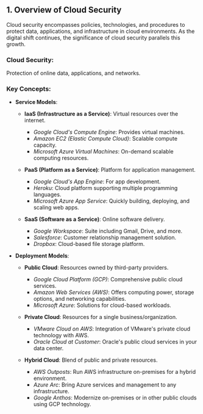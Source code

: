## 1. Overview of Cloud Security

Cloud security encompasses policies, technologies, and procedures to protect data, applications, and infrastructure in cloud environments. As the digital shift continues, the significance of cloud security parallels this growth.

### **Cloud Security**:
Protection of online data, applications, and networks.

### Key Concepts:

- **Service Models**:
    - **IaaS (Infrastructure as a Service)**: Virtual resources over the internet.
        - *Google Cloud's Compute Engine*: Provides virtual machines.
        - *Amazon EC2 (Elastic Compute Cloud)*: Scalable compute capacity.
        - *Microsoft Azure Virtual Machines*: On-demand scalable computing resources.

    - **PaaS (Platform as a Service)**: Platform for application management.
        - *Google Cloud's App Engine*: For app development.
        - *Heroku*: Cloud platform supporting multiple programming languages.
        - *Microsoft Azure App Service*: Quickly building, deploying, and scaling web apps.

    - **SaaS (Software as a Service)**: Online software delivery.
        - *Google Workspace*: Suite including Gmail, Drive, and more.
        - *Salesforce*: Customer relationship management solution.
        - *Dropbox*: Cloud-based file storage platform.

- **Deployment Models**:
    - **Public Cloud**: Resources owned by third-party providers.
        - *Google Cloud Platform (GCP)*: Comprehensive public cloud services.
        - *Amazon Web Services (AWS)*: Offers computing power, storage options, and networking capabilities.
        - *Microsoft Azure*: Solutions for cloud-based workloads.

    - **Private Cloud**: Resources for a single business/organization.
        - *VMware Cloud on AWS*: Integration of VMware's private cloud technology with AWS.
        - *Oracle Cloud at Customer*: Oracle's public cloud services in your data center.

    - **Hybrid Cloud**: Blend of public and private resources.
        - *AWS Outposts*: Run AWS infrastructure on-premises for a hybrid environment.
        - *Azure Arc*: Bring Azure services and management to any infrastructure.
        - *Google Anthos*: Modernize on-premises or in other public clouds using GCP technology.
